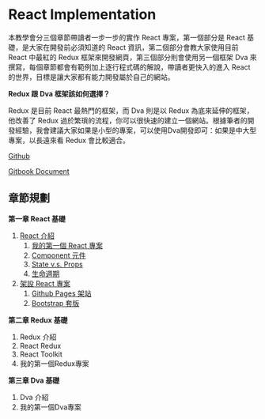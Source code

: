 # React Implementation

本教學會分三個章節帶讀者一步一步的實作 React 專案，第一個部分是 React 基礎，是大家在開發前必須知道的 React 資訊，第二個部分會教大家使用目前 React 中最紅的 Redux 框架來開發網頁，第三個部分則會使用另一個框架 Dva 來撰寫，每個章節都會有範例加上逐行程式碼的解說，帶讀者更快入的進入 React 的世界，目標是讓大家都有能力開發屬於自己的網站。

**Redux 跟 Dva 框架該如何選擇？**

Redux 是目前 React 最熱門的框架，而 Dva 則是以 Redux 為底來延伸的框架，他改善了 Redux 過於繁瑣的流程，你可以很快速的建立一個網站。根據筆者的開發經驗，我會建議大家如果是小型的專案，可以使用Dva開發即可：如果是中大型專案，以長遠來看 Redux 會比較適合。

[Github](https://github.com/weichinhsu/react-implement)

[Gitbook Document](https://weichin.gitbook.io/react-implementation/)

## 章節規劃

**第一章 React 基礎**
1. [React 介紹](https://weichin.gitbook.io/react-implementation/ch1-react-introduction)
   1. [我的第一個 React 專案](https://weichin.gitbook.io/react-implementation/ch1-react-introduction/1-first-react-project)
   2. [Component 元件](https://weichin.gitbook.io/react-implementation/ch1-react-introduction/2-component)
   3. [State v.s. Props](https://weichin.gitbook.io/react-implementation/ch1-react-introduction/3-props-and-state) 
   4. [生命週期](https://weichin.gitbook.io/react-implementation/ch1-react-introduction/4-lifecycle)
2. [架設 React 專案](https://weichin.gitbook.io/react-implement/ch2-deploy-react)
   1.  [Github Pages 架站](https://weichin.gitbook.io/react-implement/ch2-deploy-react/1-react-gh-pages)
   2.  [Bootstrap 套版](https://weichin.gitbook.io/react-implement/ch2-deploy-react/2-react-bootstrap)

**第二章 Redux 基礎**

1. Redux 介紹
2. React Redux
3. React Toolkit
4. 我的第一個Redux專案

**第三章 Dva 基礎**

1. Dva 介紹
2. 我的第一個Dva專案
